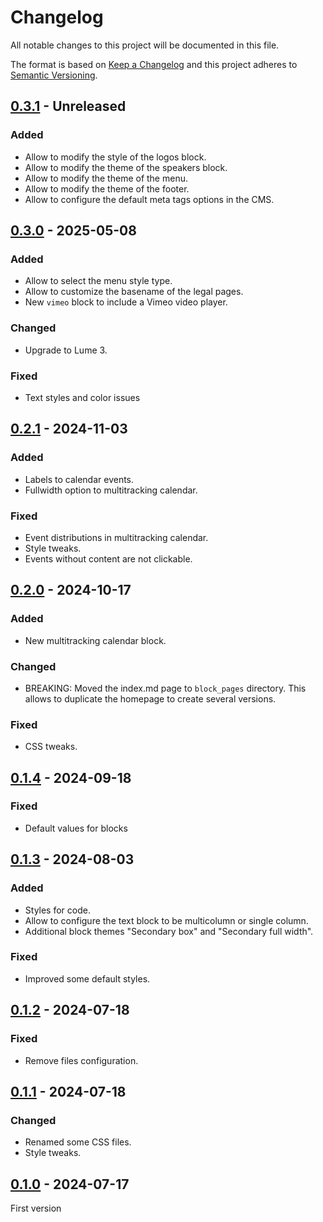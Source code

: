 # Changelog
All notable changes to this project will be documented in this file.

The format is based on [Keep a Changelog](https://keepachangelog.com/) and this
project adheres to [Semantic Versioning](https://semver.org/).

## [0.3.1] - Unreleased
### Added
- Allow to modify the style of the logos block.
- Allow to modify the theme of the speakers block.
- Allow to modify the theme of the menu.
- Allow to modify the theme of the footer.
- Allow to configure the default meta tags options in the CMS.

## [0.3.0] - 2025-05-08
### Added
- Allow to select the menu style type.
- Allow to customize the basename of the legal pages.
- New `vimeo` block to include a Vimeo video player.

### Changed
- Upgrade to Lume 3.

### Fixed
- Text styles and color issues

## [0.2.1] - 2024-11-03
### Added
- Labels to calendar events.
- Fullwidth option to multitracking calendar.

### Fixed
- Event distributions in multitracking calendar.
- Style tweaks.
- Events without content are not clickable.

## [0.2.0] - 2024-10-17
### Added
- New multitracking calendar block.

### Changed
- BREAKING: Moved the index.md page to `block_pages` directory. This allows to duplicate the homepage to create several versions.

### Fixed
- CSS tweaks.

## [0.1.4] - 2024-09-18
### Fixed
- Default values for blocks

## [0.1.3] - 2024-08-03
### Added
- Styles for code.
- Allow to configure the text block to be multicolumn or single column.
- Additional block themes "Secondary box" and "Secondary full width".

### Fixed
- Improved some default styles.

## [0.1.2] - 2024-07-18
### Fixed
- Remove files configuration.

## [0.1.1] - 2024-07-18
### Changed
- Renamed some CSS files.
- Style tweaks.

## [0.1.0] - 2024-07-17
First version

[0.3.1]: https://github.com/tarugoconf/TOP/compare/v0.3.0...HEAD
[0.3.0]: https://github.com/tarugoconf/TOP/compare/v0.2.1...v0.3.0
[0.2.1]: https://github.com/tarugoconf/TOP/compare/v0.2.0...v0.2.1
[0.2.0]: https://github.com/tarugoconf/TOP/compare/v0.1.4...v0.2.0
[0.1.4]: https://github.com/tarugoconf/TOP/compare/v0.1.3...v0.1.4
[0.1.3]: https://github.com/tarugoconf/TOP/compare/v0.1.2...v0.1.3
[0.1.2]: https://github.com/tarugoconf/TOP/compare/v0.1.1...v0.1.2
[0.1.1]: https://github.com/tarugoconf/TOP/compare/v0.1.0...v0.1.1
[0.1.0]: https://github.com/tarugoconf/TOP/releases/tag/v0.1.0
